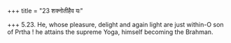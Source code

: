 +++
title = "23 शक्नोतीहैव यः"

+++
5.23. He, whose pleasure, delight and again light are just within-O son
of Prtha ! he attains the supreme Yoga, himself becoming the Brahman.
